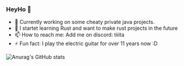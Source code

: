 ### HeyHo 👋

- 🔭 Currently working on some cheaty private java projects.
- 🌱 I startet learning Rust and want to make rust projects in the future
- 📫 How to reach me: Add me on discord: tiiita
- ⚡ Fun fact: I play the electric guitar for over 11 years now :D

![Anurag's GitHub stats](https://github-readme-stats.vercel.app/api?username=Tiiita&show_icons=true&theme=transparent)
